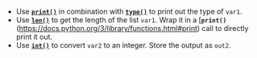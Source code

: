 + Use [**`print()`**](https://docs.python.org/3/library/functions.html#print) in combination with [**`type()`**](https://docs.python.org/3/library/functions.html#type) to print out the type of `var1`.
+ Use [**`len()`**](https://docs.python.org/3/library/functions.html#len) to get the length of the list `var1`. Wrap it in a [**`print()`**(https://docs.python.org/3/library/functions.html#print) call to directly print it out.
+ Use [**`int()`**](https://docs.python.org/3/library/functions.html#int) to convert `var2` to an integer. Store the output as `out2`.
